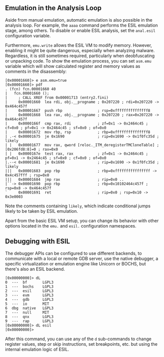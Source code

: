 ## Emulation in the Analysis Loop

Aside from manual emulation, automatic emulation is also possible in the analysis loop.
For example, the `aaaa` command performs the ESIL emulation stage, among others.
To disable or enable ESIL analysis, set the `anal.esil` configuration variable.

Furthermore, `emu.write` allows the ESIL VM to modify memory. However, enabling it
might be quite dangerous, especially when analyzing malware. Regardless, it is
still sometimes required, particularly when deobfuscating or unpacking code. To
show the emulation process, you can set `asm.emu` variable which will show
calculated register and memory values as comments in the disassembly:

```
[0x00001660]> e asm.emu=true
[0x00001660]> pdf
. (fcn) fcn.00001660 40
|   fcn.00001660 ();
|     ; CALL XREF from 0x00001713 (entry2.fini)
|     0x00001660  lea rdi, obj.__progname ; 0x207220 ; rdi=0x207220 -> 0x464c457f
|     0x00001667  push rbp                ; rsp=0xfffffffffffffff8
|     0x00001668  lea rax, obj.__progname ; 0x207220 ; rax=0x207220 -> 0x464c457f
|     0x0000166f  cmp rax, rdi            ; zf=0x1 -> 0x2464c45 ; cf=0x0 ; pf=0x1 -> 0x2464c45 ; sf=0x0 ; of=0x0
|     0x00001672  mov rbp, rsp            ; rbp=0xfffffffffffffff8
| .-< 0x00001675  je 0x1690               ; rip=0x1690 -> 0x1f0fc35d ; likely
| |   0x00001677  mov rax, qword [reloc._ITM_deregisterTMCloneTable] ; [0x206fd8:8]=0 ; rax=0x0
| |   0x0000167e  test rax, rax           ; zf=0x1 -> 0x2464c45 ; pf=0x1 -> 0x2464c45 ; sf=0x0 ; cf=0x0 ; of=0x0
|.--< 0x00001681  je 0x1690               ; rip=0x1690 -> 0x1f0fc35d ; likely
|||   0x00001683  pop rbp                 ; rbp=0xffffffffffffffff -> 0x4c457fff ; rsp=0x0
|||   0x00001684  jmp rax                 ; rip=0x0 ..
|``-> 0x00001690  pop rbp                 ; rbp=0x10102464c457f ; rsp=0x8 -> 0x464c457f
`     0x00001691  ret                     ; rip=0x0 ; rsp=0x10 -> 0x3e0003
```

Note the comments containing `likely`, which indicate conditional jumps likely to be taken by ESIL emulation.

Apart from the basic ESIL VM setup, you can change its behavior with other options located in the `emu.` and `esil.` configuration namespaces.

## Debugging with ESIL

The debugger APIs can be configured to use different backends, to communicate with a local or remote GDB server, use the native debugger, a specific virtualization or emulation engine like Unicorn or BOCHS, but there's also an ESIL backend.

```
[0x00000000]> dL
0  ---  bf       LGPL3
1  ---  bochs    LGPL3
2  ---  esil     LGPL3
3  ---  evm      LGPL3
4  ---  gdb      LGPL3
5  ---  io       MIT
6  dbg  native   LGPL3
7  ---  null     MIT
8  ---  qnx      LGPL3
9  ---  rap      LGPL3
[0x00000000]> dL esil
[0x00000000]>
```

After this command, you can use any of the `d` sub-commands to change register values, step or skip instructions, set breakpoints, etc. but using the internal emulation logic of ESIL.
